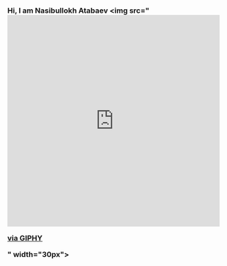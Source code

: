 ### Hi, I am Nasibullokh Atabaev <img src="<iframe src="https://giphy.com/embed/g8uk5CmBJC3xVRPO1J" width="480" height="480" frameBorder="0" class="giphy-embed" allowFullScreen></iframe><p><a href="https://giphy.com/gifs/Evonik-evonik-leadingbeyondchemistry-g8uk5CmBJC3xVRPO1J">via GIPHY</a></p>" width="30px">
